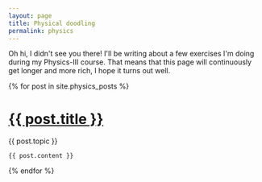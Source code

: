 ```yaml
---
layout: page
title: Physical doodling
permalink: physics
---
```


Oh hi, I didn't see you there! I'll be writing about a few exercises I'm doing during my Physics-III course. That means that this page will continuously get longer and more rich, I hope it turns out well.

<script type="text/x-mathjax-config">
  MathJax.Hub.Config({
    extensions: [
      "MathMenu.js",
      "MathZoom.js",
      "AssistiveMML.js",
      "a11y/accessibility-menu.js"
    ],
    jax: ["input/TeX", "output/CommonHTML"],
    TeX: {
      extensions: [
        "AMSmath.js",
        "AMSsymbols.js",
        "noErrors.js",
        "noUndefined.js",
      ]
    }
  });
</script>
<script type="text/javascript" async src="https://cdnjs.cloudflare.com/ajax/libs/mathjax/2.7.5/MathJax.js">
</script>


<div class="posts">
  {% for post in site.physics_posts %}
  <div class="post">
    <h1 class="post-title">
      <a href={{ post.url }}>
        {{ post.title }}
      </a>
    </h1>
    <span class="post-date">{{ post.topic }}</span>

    {{ post.content }}
  </div>
  {% endfor %}
</div>